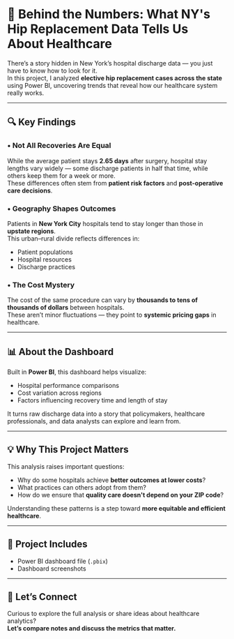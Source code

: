 # 🏥 Behind the Numbers: What NY's Hip Replacement Data Tells Us About Healthcare

There’s a story hidden in New York’s hospital discharge data — you just have to know how to look for it.  
In this project, I analyzed **elective hip replacement cases across the state** using Power BI, uncovering trends that reveal how our healthcare system really works.

---

## 🔍 Key Findings

### • Not All Recoveries Are Equal  
While the average patient stays **2.65 days** after surgery, hospital stay lengths vary widely — some discharge patients in half that time, while others keep them for a week or more.  
These differences often stem from **patient risk factors** and **post-operative care decisions**.

### • Geography Shapes Outcomes  
Patients in **New York City** hospitals tend to stay longer than those in **upstate regions**.  
This urban–rural divide reflects differences in:
- Patient populations  
- Hospital resources  
- Discharge practices

### • The Cost Mystery  
The cost of the same procedure can vary by **thousands to tens of thousands of dollars** between hospitals.  
These aren’t minor fluctuations — they point to **systemic pricing gaps** in healthcare.

---

## 📊 About the Dashboard

Built in **Power BI**, this dashboard helps visualize:
- Hospital performance comparisons  
- Cost variation across regions  
- Factors influencing recovery time and length of stay

It turns raw discharge data into a story that policymakers, healthcare professionals, and data analysts can explore and learn from.

---

## 💡 Why This Project Matters

This analysis raises important questions:
- Why do some hospitals achieve **better outcomes at lower costs**?  
- What practices can others adopt from them?  
- How do we ensure that **quality care doesn't depend on your ZIP code**?

Understanding these patterns is a step toward **more equitable and efficient healthcare**.

---

## 📁 Project Includes

- Power BI dashboard file (`.pbix`)   
- Dashboard screenshots  

---

## 💬 Let’s Connect

Curious to explore the full analysis or share ideas about healthcare analytics?  
**Let’s compare notes and discuss the metrics that matter.**
